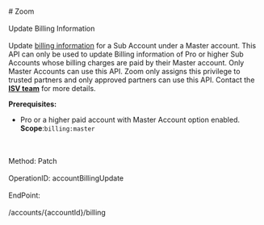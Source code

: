 <br>#     Zoom</br>
<br>Update Billing Information</br>
<br>Update [billing information](https://support.zoom.us/hc/en-us/articles/201363263-About-Billing) for a Sub Account under a Master account. This API can only be used to update Billing information of Pro or higher Sub Accounts whose billing charges are paid by their Master account. Only Master Accounts can use this API. Zoom only assigns this privilege to trusted partners and only approved partners can use this API. Contact the [**ISV team**](https://zoom.us/plan/api) for more details.

**Prerequisites:**
* Pro or a higher paid account with Master Account option enabled. 
**Scope**:`billing:master`
 </br>
<br>Method: Patch</br>
<br>OperationID: accountBillingUpdate</br>
<br>EndPoint:</br>
<br>/accounts/{accountId}/billing</br>
